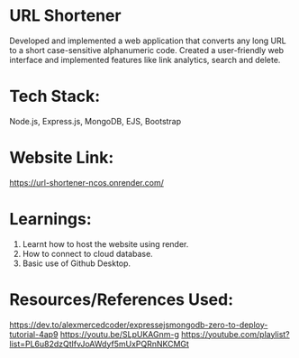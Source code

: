 # URL Shortener

Developed and implemented a web application that converts any long URL to a short case-sensitive alphanumeric code. 
Created a user-friendly web interface and implemented features like link analytics, search and delete.

# Tech Stack: 
Node.js, Express.js, MongoDB, EJS, Bootstrap

# Website Link: 
https://url-shortener-ncos.onrender.com/

# Learnings: 
1) Learnt how to host the website using render.
2) How to connect to cloud database.
3) Basic use of Github Desktop.

# Resources/References Used:
https://dev.to/alexmercedcoder/expressejsmongodb-zero-to-deploy-tutorial-4ap9
https://youtu.be/SLpUKAGnm-g
https://youtube.com/playlist?list=PL6u82dzQtlfvJoAWdyf5mUxPQRnNKCMGt

 


